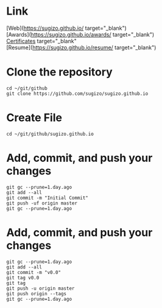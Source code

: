# Link
[Web](https://sugizo.github.io/ target="_blank")  
[Awards](https://sugizo.github.io/awards/ target="_blank")  
[Certificates](https://sugizo.github.io/certificates/) target="_blank"  
[Resume](https://sugizo.github.io/resume/ target="_blank")  

# Clone the repository
	cd ~/git/github
	git clone https://github.com/sugizo/sugizo.github.io

# Create File
	cd ~/git/github/sugizo.github.io

# Add, commit, and push your changes
	git gc --prune=1.day.ago
	git add --all
	git commit -m "Initial Commit"
	git push -uf origin master
	git gc --prune=1.day.ago

# Add, commit, and push your changes
	git gc --prune=1.day.ago
	git add --all
	git commit -m "v0.0"
	git tag v0.0
	git tag
	git push -u origin master
	git push origin --tags
	git gc --prune=1.day.ago
